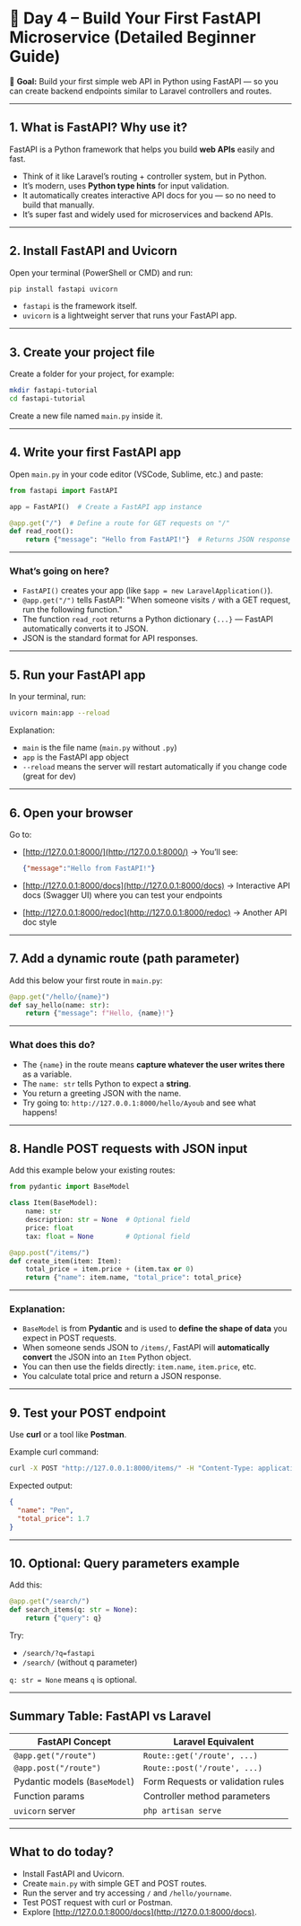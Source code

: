 # 🐍 Day 4 – Build Your First FastAPI Microservice (Detailed Beginner Guide)

🎯 **Goal:**
Build your first simple web API in Python using FastAPI — so you can create backend endpoints similar to Laravel controllers and routes.

---

## 1. What is FastAPI? Why use it?

FastAPI is a Python framework that helps you build **web APIs** easily and fast.

* Think of it like Laravel’s routing + controller system, but in Python.
* It’s modern, uses **Python type hints** for input validation.
* It automatically creates interactive API docs for you — so no need to build that manually.
* It’s super fast and widely used for microservices and backend APIs.

---

## 2. Install FastAPI and Uvicorn

Open your terminal (PowerShell or CMD) and run:

```bash
pip install fastapi uvicorn
```

* `fastapi` is the framework itself.
* `uvicorn` is a lightweight server that runs your FastAPI app.

---

## 3. Create your project file

Create a folder for your project, for example:

```bash
mkdir fastapi-tutorial
cd fastapi-tutorial
```

Create a new file named `main.py` inside it.

---

## 4. Write your first FastAPI app

Open `main.py` in your code editor (VSCode, Sublime, etc.) and paste:

```python
from fastapi import FastAPI

app = FastAPI()  # Create a FastAPI app instance

@app.get("/")  # Define a route for GET requests on "/"
def read_root():
    return {"message": "Hello from FastAPI!"}  # Returns JSON response
```

---

### What’s going on here?

* `FastAPI()` creates your app (like `$app = new LaravelApplication()`).
* `@app.get("/")` tells FastAPI: "When someone visits `/` with a GET request, run the following function."
* The function `read_root` returns a Python dictionary `{...}` — FastAPI automatically converts it to JSON.
* JSON is the standard format for API responses.

---

## 5. Run your FastAPI app

In your terminal, run:

```bash
uvicorn main:app --reload
```

Explanation:

* `main` is the file name (`main.py` without `.py`)
* `app` is the FastAPI app object
* `--reload` means the server will restart automatically if you change code (great for dev)

---

## 6. Open your browser

Go to:

* [http://127.0.0.1:8000/](http://127.0.0.1:8000/) → You’ll see:

  ```json
  {"message":"Hello from FastAPI!"}
  ```

* [http://127.0.0.1:8000/docs](http://127.0.0.1:8000/docs) → Interactive API docs (Swagger UI) where you can test your endpoints

* [http://127.0.0.1:8000/redoc](http://127.0.0.1:8000/redoc) → Another API doc style

---

## 7. Add a dynamic route (path parameter)

Add this below your first route in `main.py`:

```python
@app.get("/hello/{name}")
def say_hello(name: str):
    return {"message": f"Hello, {name}!"}
```

---

### What does this do?

* The `{name}` in the route means **capture whatever the user writes there** as a variable.
* The `name: str` tells Python to expect a **string**.
* You return a greeting JSON with the name.
* Try going to:
  `http://127.0.0.1:8000/hello/Ayoub`
  and see what happens!

---

## 8. Handle POST requests with JSON input

Add this example below your existing routes:

```python
from pydantic import BaseModel

class Item(BaseModel):
    name: str
    description: str = None  # Optional field
    price: float
    tax: float = None        # Optional field

@app.post("/items/")
def create_item(item: Item):
    total_price = item.price + (item.tax or 0)
    return {"name": item.name, "total_price": total_price}
```

---

### Explanation:

* `BaseModel` is from **Pydantic** and is used to **define the shape of data** you expect in POST requests.
* When someone sends JSON to `/items/`, FastAPI will **automatically convert** the JSON into an `Item` Python object.
* You can then use the fields directly: `item.name`, `item.price`, etc.
* You calculate total price and return a JSON response.

---

## 9. Test your POST endpoint

Use **curl** or a tool like **Postman**.

Example curl command:

```bash
curl -X POST "http://127.0.0.1:8000/items/" -H "Content-Type: application/json" -d '{"name":"Pen","price":1.5,"tax":0.2}'
```

Expected output:

```json
{
  "name": "Pen",
  "total_price": 1.7
}
```

---

## 10. Optional: Query parameters example

Add this:

```python
@app.get("/search/")
def search_items(q: str = None):
    return {"query": q}
```

Try:

* `/search/?q=fastapi`
* `/search/` (without q parameter)

`q: str = None` means `q` is optional.

---

## Summary Table: FastAPI vs Laravel

| FastAPI Concept               | Laravel Equivalent                |
| ----------------------------- | --------------------------------- |
| `@app.get("/route")`          | `Route::get('/route', ...)`       |
| `@app.post("/route")`         | `Route::post('/route', ...)`      |
| Pydantic models (`BaseModel`) | Form Requests or validation rules |
| Function params               | Controller method parameters      |
| `uvicorn` server              | `php artisan serve`               |

---

## What to do today?

* Install FastAPI and Uvicorn.
* Create `main.py` with simple GET and POST routes.
* Run the server and try accessing `/` and `/hello/yourname`.
* Test POST request with curl or Postman.
* Explore [http://127.0.0.1:8000/docs](http://127.0.0.1:8000/docs).

